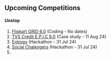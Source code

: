 ## Upcoming Competitions

#### Unstop
1. [Flipkart GRID 6.0](https://unstop.com/hackathons/flipkart-grid-60-information-security-challenge-flipkart-grid-60-flipkart-1024250) (Coding - No dates)
2. [TVS Credit E.P.I.C 6.0](https://unstop.com/competitions/tvs-credit-epic-60-analytics-challenge-epic-season-6-tvs-credit-1067484) (Case study - 11 Aug 24)
3. [Entropy](https://unstop.com/hackathons/entropy-vellore-institute-of-technology-chennai-1070223) (Hackathon - 31 Jul 24)
4. [Social Chalengers](https://socialshifters.innovationchallenge.com/register) (Hackathon - 31 Jul 24)
5. 